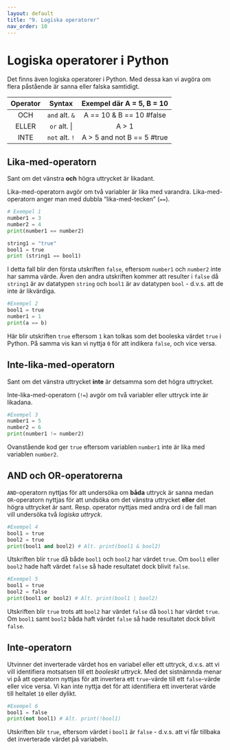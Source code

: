 ```yaml
---
layout: default
title: "9. Logiska operatorer"
nav_order: 10
---
```


# Logiska operatorer i Python
Det finns även logiska operatorer i Python. Med dessa kan vi avgöra om flera påstående är sanna eller falska samtidigt.

| Operator  | Syntax          | Exempel där A = 5, B = 10     |
| :-:| :-:|:-:
| OCH       | `and` alt. `&`  | A == 10 & B == 10     #false  |
| ELLER     | `or` alt. \|    | A > 1 | B == 20       #true   |
| INTE      | `not` alt. `!`  | A > 5 and not B == 5  #true   |

## Lika-med-operatorn
Sant om det vänstra **och** högra uttrycket är likadant.

Lika-med-operatorn avgör om två variabler är lika med varandra. Lika-med-operatorn anger man med dubbla “lika-med-tecken” (`==`).
```python
# Exempel 1
number1 = 3
number2 = 4
print(number1 == number2)

string1 = "true"
bool1 = true
print (string1 == bool1)
```
I detta fall blir den första utskriften `false`, eftersom `number1` och `number2` inte har samma värde. Även den andra utskriften kommer att resulter i `false` då `string1` är av datatypen `string` och `bool1` är av datatypen `bool` - d.v.s. att de inte är likvärdiga.

```python
#Exempel 2
bool1 = true
number1 = 1
print(a == b)
```
Här blir utskriften `true` eftersom `1` kan tolkas som det booleska värdet `true` i Python. På samma vis kan vi nyttja `0` för att indikera `false`, och vice versa.

## Inte-lika-med-operatorn
Sant om det vänstra uttrycket **inte** är detsamma som det högra uttrycket.

Inte-lika-med-operatorn (`!=`) avgör om två variabler eller uttryck inte är likadana.
```python
#Exempel 3
number1 = 5
number2 = 6
print(number1 != number2)
```
Ovanstående kod ger `true` eftersom variablen `number1` inte är lika med variablen `number2`.

## AND och OR-operatorerna
`AND`-operatorn nyttjas för att undersöka om **båda** uttryck är sanna medan `OR`-operatorn nyttjas för att undsöka om det vänstra uttrycket **eller** det högra uttrycket är sant. Resp. operator nyttjas med andra ord i de fall man vill undersöka två _logiska uttryck_.

```python
#Exempel 4
bool1 = true
bool2 = true
print(bool1 and bool2) # Alt. print(bool1 & bool2)
```
Utskriften blir `true` då både `bool1` och `bool2` har värdet `true`. Om `bool1` eller `bool2` hade haft värdet `false` så hade resultatet dock blivit `false`. 

```python
#Exempel 5
bool1 = true
bool2 = false
print(bool1 or bool2) # Alt. print(bool1 | bool2)
```
Utskriften blir `true` trots att `bool2` har värdet `false` då `bool1` har värdet `true`. Om `bool1` samt `bool2` båda haft värdet `false` så hade resultatet dock blivit `false`. 

## Inte-operatorn
Utvinner det inverterade värdet hos en variabel eller ett uttryck, d.v.s. att vi vill identifiera motsatsen till ett _booleskt uttryck_. Med det sistnämnda menar vi på att operatorn nyttjas för att invertera ett `true`-värde till ett `false`-värde eller vice versa. Vi kan inte nyttja det för att identifiera ett inverterat värde till heltalet `10` eller dylikt.
```python
#Exempel 6
bool1 = false
print(not bool1) # Alt. print(!bool1)
```
Utskriften blir `true`, eftersom värdet i `bool1` är `false` - d.v.s. att vi får tillbaka det inverterade värdet på variabeln.
